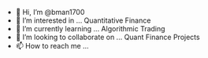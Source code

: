 - 👋 Hi, I’m @bman1700
- 👀 I’m interested in ... Quantitative Finance
- 🌱 I’m currently learning ... Algorithmic Trading
- 💞️ I’m looking to collaborate on ... Quant Finance Projects
- 📫 How to reach me ...

<!---
bman1700/bman1700 is a ✨ special ✨ repository because its `README.md` (this file) appears on your GitHub profile.
You can click the Preview link to take a look at your changes.
--->
